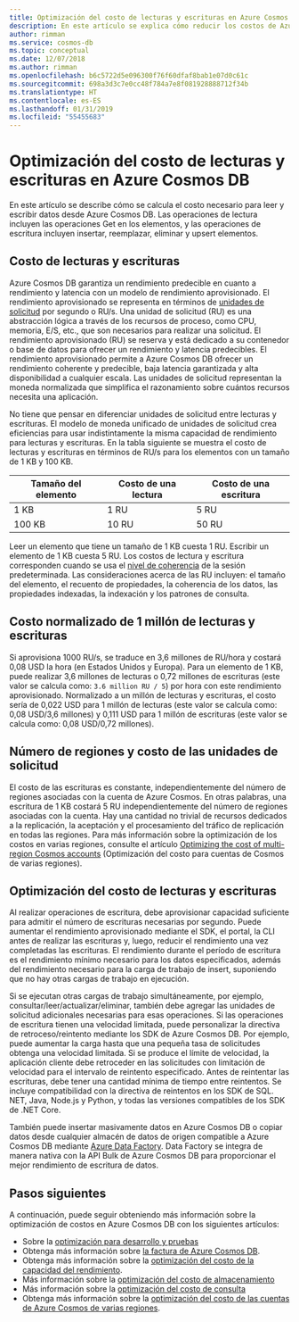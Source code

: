 ```yaml
---
title: Optimización del costo de lecturas y escrituras en Azure Cosmos DB
description: En este artículo se explica cómo reducir los costos de Azure Cosmos DB al realizar las operaciones de lectura y escritura en los datos.
author: rimman
ms.service: cosmos-db
ms.topic: conceptual
ms.date: 12/07/2018
ms.author: rimman
ms.openlocfilehash: b6c5722d5e096300f76f60dfaf8bab1e07d0c61c
ms.sourcegitcommit: 698a3d3c7e0cc48f784a7e8f081928888712f34b
ms.translationtype: HT
ms.contentlocale: es-ES
ms.lasthandoff: 01/31/2019
ms.locfileid: "55455683"
---
```

# <a name="optimize-reads-and-writes-cost-in-azure-cosmos-db"></a>Optimización del costo de lecturas y escrituras en Azure Cosmos DB

En este artículo se describe cómo se calcula el costo necesario para leer y escribir datos desde Azure Cosmos DB. Las operaciones de lectura incluyen las operaciones Get en los elementos, y las operaciones de escritura incluyen insertar, reemplazar, eliminar y upsert elementos.  

## <a name="cost-of-reads-and-writes"></a>Costo de lecturas y escrituras

Azure Cosmos DB garantiza un rendimiento predecible en cuanto a rendimiento y latencia con un modelo de rendimiento aprovisionado. El rendimiento aprovisionado se representa en términos de [unidades de solicitud](request-units.md) por segundo o RU/s. Una unidad de solicitud (RU) es una abstracción lógica a través de los recursos de proceso, como CPU, memoria, E/S, etc., que son necesarios para realizar una solicitud. El rendimiento aprovisionado (RU) se reserva y está dedicado a su contenedor o base de datos para ofrecer un rendimiento y latencia predecibles. El rendimiento aprovisionado permite a Azure Cosmos DB ofrecer un rendimiento coherente y predecible, baja latencia garantizada y alta disponibilidad a cualquier escala. Las unidades de solicitud representan la moneda normalizada que simplifica el razonamiento sobre cuántos recursos necesita una aplicación. 

No tiene que pensar en diferenciar unidades de solicitud entre lecturas y escrituras. El modelo de moneda unificado de unidades de solicitud crea eficiencias para usar indistintamente la misma capacidad de rendimiento para lecturas y escrituras. En la tabla siguiente se muestra el costo de lecturas y escrituras en términos de RU/s para los elementos con un tamaño de 1 KB y 100 KB.

|**Tamaño del elemento**  |**Costo de una lectura** |**Costo de una escritura**|
|---------|---------|---------|
|1 KB |1 RU |5 RU |
|100 KB |10 RU |50 RU |

Leer un elemento que tiene un tamaño de 1 KB cuesta 1 RU. Escribir un elemento de 1 KB cuesta 5 RU. Los costos de lectura y escritura corresponden cuando se usa el [nivel de coherencia](consistency-levels.md) de la sesión predeterminada.  Las consideraciones acerca de las RU incluyen: el tamaño del elemento, el recuento de propiedades, la coherencia de los datos, las propiedades indexadas, la indexación y los patrones de consulta.

## <a name="normalized-cost-for-1-million-reads-and-writes"></a>Costo normalizado de 1 millón de lecturas y escrituras

Si aprovisiona 1000 RU/s, se traduce en 3,6 millones de RU/hora y costará 0,08 USD la hora (en Estados Unidos y Europa). Para un elemento de 1 KB, puede realizar 3,6 millones de lecturas o 0,72 millones de escrituras (este valor se calcula como: `3.6 million RU / 5`) por hora con este rendimiento aprovisionado. Normalizado a un millón de lecturas y escrituras, el costo sería de 0,022 USD para 1 millón de lecturas (este valor se calcula como: 0,08 USD/3,6 millones) y 0,111 USD para 1 millón de escrituras (este valor se calcula como: 0,08 USD/0,72 millones).

## <a name="number-of-regions-and-the-request-units-cost"></a>Número de regiones y costo de las unidades de solicitud

El costo de las escrituras es constante, independientemente del número de regiones asociadas con la cuenta de Azure Cosmos. En otras palabras, una escritura de 1 KB costará 5 RU independientemente del número de regiones asociadas con la cuenta. Hay una cantidad no trivial de recursos dedicados a la replicación, la aceptación y el procesamiento del tráfico de replicación en todas las regiones. Para más información sobre la optimización de los costos en varias regiones, consulte el artículo [Optimizing the cost of multi-region Cosmos accounts](optimize-cost-regions.md) (Optimización del costo para cuentas de Cosmos de varias regiones).

## <a name="optimize-the-cost-of-writes-and-reads"></a>Optimización del costo de lecturas y escrituras

Al realizar operaciones de escritura, debe aprovisionar capacidad suficiente para admitir el número de escrituras necesarias por segundo. Puede aumentar el rendimiento aprovisionado mediante el SDK, el portal, la CLI antes de realizar las escrituras y, luego, reducir el rendimiento una vez completadas las escrituras. El rendimiento durante el período de escritura es el rendimiento mínimo necesario para los datos especificados, además del rendimiento necesario para la carga de trabajo de insert, suponiendo que no hay otras cargas de trabajo en ejecución. 

Si se ejecutan otras cargas de trabajo simultáneamente, por ejemplo, consultar/leer/actualizar/eliminar, también debe agregar las unidades de solicitud adicionales necesarias para esas operaciones. Si las operaciones de escritura tienen una velocidad limitada, puede personalizar la directiva de retroceso/reintento mediante los SDK de Azure Cosmos DB. Por ejemplo, puede aumentar la carga hasta que una pequeña tasa de solicitudes obtenga una velocidad limitada. Si se produce el límite de velocidad, la aplicación cliente debe retroceder en las solicitudes con limitación de velocidad para el intervalo de reintento especificado. Antes de reintentar las escrituras, debe tener una cantidad mínima de tiempo entre reintentos. Se incluye compatibilidad con la directiva de reintentos en los SDK de SQL. NET, Java, Node.js y Python, y todas las versiones compatibles de los SDK de .NET Core. 

También puede insertar masivamente datos en Azure Cosmos DB o copiar datos desde cualquier almacén de datos de origen compatible a Azure Cosmos DB mediante [Azure Data Factory](../data-factory/connector-azure-cosmos-db.md). Data Factory se integra de manera nativa con la API Bulk de Azure Cosmos DB para proporcionar el mejor rendimiento de escritura de datos.

## <a name="next-steps"></a>Pasos siguientes

A continuación, puede seguir obteniendo más información sobre la optimización de costos en Azure Cosmos DB con los siguientes artículos:

* Sobre la [optimización para desarrollo y pruebas](optimize-dev-test.md)
* Obtenga más información sobre [la factura de Azure Cosmos DB](understand-your-bill.md).
* Obtenga más información sobre la [optimización del costo de la capacidad del rendimiento](optimize-cost-throughput.md).
* Más información sobre la [optimización del costo de almacenamiento](optimize-cost-storage.md)
* Más información sobre la [optimización del costo de consulta](optimize-cost-queries.md)
* Obtenga más información sobre la [optimización del costo de las cuentas de Azure Cosmos de varias regiones](optimize-cost-regions.md).
